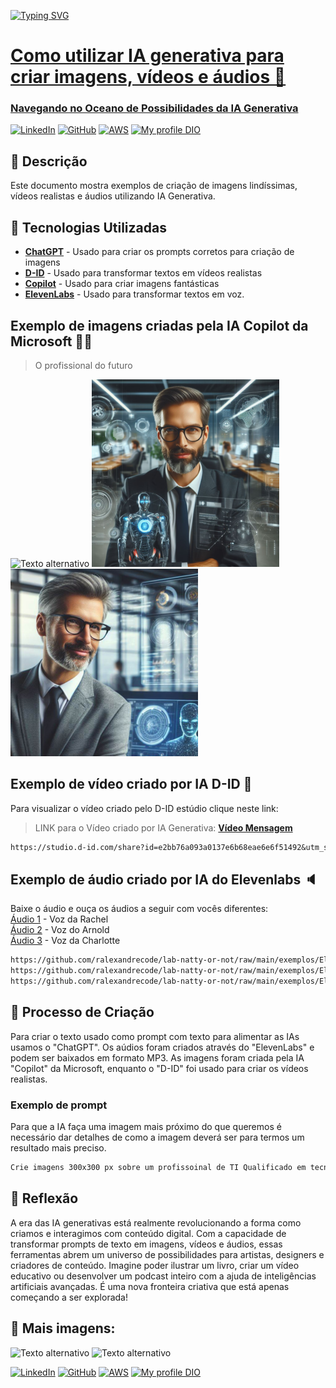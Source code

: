 <a href="https://git.io/typing-svg" target=_blank rel="nofollow noopener noreferrer"><img src="https://readme-typing-svg.demolab.com?font=Poppins&size=44&height=100&duration=1600&pause=1000&color=008000&width=750&lines=IA Generativa +🤖; Transformação Digital 👨‍💻; " alt="Typing SVG" data-canonical-src="https://readme-typing-svg.demolab.com?font=Poppins&size=44&duration=1600&pause=1000&color=008000&width=435&lines=Fala+Devs!+Sejam+bem-vindos!;Web+Developers...;Mobile+Developers...;FullStack..https://emresitesweb.com.br/wp-content/uploads/2023/11/gitironman01.png.;Systems+Analysts...;...and students!" style="max-width: 100%;">
# Como utilizar IA generativa para criar imagens, vídeos e áudios 🚀
### Navegando no Oceano de Possibilidades da IA Generativa 
[![LinkedIn](https://img.shields.io/badge/LinkedIn-0077B5?style=for-the-badge&logo=linkedin&logoColor=white)](https://www.linkedin.com/in/ricardoalexandreprofissional/)
[![GitHub](https://img.shields.io/badge/GitHub-100000?style=for-the-badge&logo=github&logoColor=white)](https://github.com/ralexandrecode)
[![AWS](https://img.shields.io/badge/AWS-000.svg?style=for-the-badge&logo=amazon-aws&logoColor=white)](https://www.credly.com/users/ricardoalexandre.profissional/badges)
[![My profile DIO](https://img.shields.io/badge/-Meu%20Perfil%20na%20DIO-30A3DER?style=for-the-badge)](https://www.dio.me/users/ricardoalexandre_profissional)

## 📒 Descrição
Este documento mostra exemplos de criação de imagens lindíssimas, vídeos realistas e áudios utilizando IA Generativa.

## 🤖 Tecnologias Utilizadas
- **[ChatGPT](https://chat.openai.com)** - Usado para criar os prompts corretos para criação de imagens<br>
- **[D-ID](https://www.d-id.com/)** - Usado para transformar textos em vídeos realistas<br>
- **[Copilot](https://copilot.microsoft.com/)** - Usado para criar imagens fantásticas<br>
- **[ElevenLabs](https://elevenlabs.io)** - Usado para transformar textos em voz.

## Exemplo de imagens criadas pela IA Copilot da Microsoft 👨‍💻
> O profissional do futuro 

![Texto alternativo](https://th.bing.com/th/id/OIG4.lc6OoAkfkuTLOy1hsiTd?w=270&h=270&c=6&r=0&o=5&dpr=1.1&pid=ImgGn)
![Texto alternativo](https://github.com/ralexandrecode/lab-natty-or-not/blob/main/exemplos/Design%20sem%20nome%20(3).png)
![Texto alternativo](https://github.com/ralexandrecode/lab-natty-or-not/blob/main/exemplos/Design%20sem%20nome%20(4).png)

## Exemplo de vídeo criado por IA D-ID 🔴
Para visualizar o vídeo criado pelo D-ID estúdio clique neste link:
> LINK para o Vídeo criado por IA Generativa: **[Vídeo Mensagem](https://studio.d-id.com/share?id=e2bb76a093a0137e6b68eae6e6f51492&utm_source=copy)**
```markdown
https://studio.d-id.com/share?id=e2bb76a093a0137e6b68eae6e6f51492&utm_source=copy
```
## Exemplo de áudio criado por IA do Elevenlabs 🔈
Baixe o áudio e ouça os áudios a seguir com vocês diferentes:<br>
[Áudio 1](https://github.com/ralexandrecode/lab-natty-or-not/raw/main/exemplos/ElevenLabs_2024-05-01T03_20_55_Rachel_pre_s50_sb75_se0_b_m2.mp3
) - Voz da Rachel<br>
[Áudio 2](https://github.com/ralexandrecode/lab-natty-or-not/raw/main/exemplos/ElevenLabs_2024-05-01T03_50_46_Arnold_pre_s50_sb75_se0_b_m2.mp3
) - Voz do Arnold<br>
[Áudio 3](https://github.com/ralexandrecode/lab-natty-or-not/raw/main/exemplos/ElevenLabs_2024-05-01T03_45_25_Charlotte_pre_s50_sb75_m1.mp3
) - Voz da Charlotte

```markdown
https://github.com/ralexandrecode/lab-natty-or-not/raw/main/exemplos/ElevenLabs_2024-05-01T03_20_55_Rachel_pre_s50_sb75_se0_b_m2.mp3
https://github.com/ralexandrecode/lab-natty-or-not/raw/main/exemplos/ElevenLabs_2024-05-01T03_50_46_Arnold_pre_s50_sb75_se0_b_m2.mp3
https://github.com/ralexandrecode/lab-natty-or-not/raw/main/exemplos/ElevenLabs_2024-05-01T03_45_25_Charlotte_pre_s50_sb75_m1.mp3
```

## 🧐 Processo de Criação

Para criar o texto usado como prompt com texto para alimentar as IAs usamos o "ChatGPT". Os aúdios foram criados através do "ElevenLabs" e podem ser baixados em formato MP3. As imagens foram criada pela IA "Copilot" da Microsoft, enquanto o "D-ID" foi usado para criar os vídeos realistas.

### Exemplo de prompt
Para que a IA faça uma imagem mais próximo do que queremos é necessário dar detalhes de como a imagem deverá ser para termos um resultado mais preciso. 
```markdown
Crie imagens 300x300 px sobre um profissoinal de TI Qualificado em tecnologia da informação, com idade entre 40 e 60 Anos, de qualquer gênero e etnia. Ele pode ser um Cientista de Dados, Engenheiro de Software, Analista de Sistemas, Desenvolvedor Web, etc. Ele está em um escritório moderno com tecnologia de ponta, incluindo telas de alta resolução, realidade virtual e assistentes virtuais. Ele é confiante, focado, inovador e criativo. Há robôs ou assistentes virtuais trabalhando ao lado dele. Dados e gráficos estão sendo exibidos em telas de alta resolução. Ele está usando ferramentas de desenvolvimento de software de última geração. O ambiente de trabalho é limpo e organizado. O estilo da imagem é fotorrealista, com iluminação suave e natural, e cores vibrantes e contrastantes.

```
## 💭 Reflexão

A era das IA generativas está realmente revolucionando a forma como criamos e interagimos com conteúdo digital. Com a capacidade de transformar prompts de texto em imagens, vídeos e áudios, essas ferramentas abrem um universo de possibilidades para artistas, designers e criadores de conteúdo. Imagine poder ilustrar um livro, criar um vídeo educativo ou desenvolver um podcast inteiro com a ajuda de inteligências artificiais avançadas. É uma nova fronteira criativa que está apenas começando a ser explorada!

## 📸 Mais imagens:
![Texto alternativo](https://th.bing.com/th/id/OIG4.lLBrj0dA0odi89dQHngV?pid=ImgGn)
![Texto alternativo](https://th.bing.com/th/id/OIG4.vAijc65dU3jvDxhzO75s?w=1024&h=1024&rs=1&pid=ImgDetMain)

[![LinkedIn](https://img.shields.io/badge/LinkedIn-0077B5?style=for-the-badge&logo=linkedin&logoColor=white)](https://www.linkedin.com/in/ricardoalexandreprofissional/)
[![GitHub](https://img.shields.io/badge/GitHub-100000?style=for-the-badge&logo=github&logoColor=white)](https://github.com/ralexandrecode)
[![AWS](https://img.shields.io/badge/AWS-000.svg?style=for-the-badge&logo=amazon-aws&logoColor=white)](https://www.credly.com/users/ricardoalexandre.profissional/badges)
[![My profile DIO](https://img.shields.io/badge/-Meu%20Perfil%20na%20DIO-30A3DER?style=for-the-badge)](https://www.dio.me/users/ricardoalexandre_profissional)

